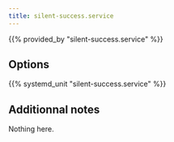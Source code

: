 ```yaml
---
title: silent-success.service
---
```


{{% provided_by "silent-success.service" %}}

## Options

{{% systemd_unit "silent-success.service" %}}

## Additionnal notes

Nothing here.